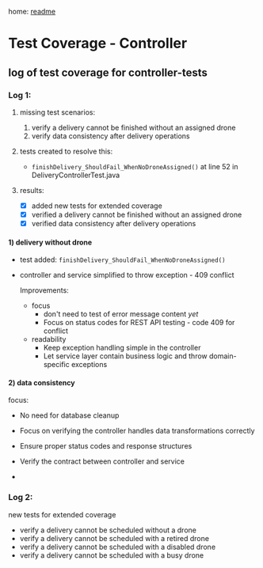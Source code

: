 home: [readme](readme.md)


# Test Coverage - Controller

## log of test coverage for controller-tests

### Log 1: 
1. missing test scenarios:
   1) verify a delivery cannot be finished without an assigned drone
   2) verify data consistency after delivery operations

2. tests created to resolve this:
   - `finishDelivery_ShouldFail_WhenNoDroneAssigned()` at line 52 in DeliveryControllerTest.java

3. results:
   - [x] added new tests for extended coverage
   - [x] verified a delivery cannot be finished without an assigned drone
   - [x] verified data consistency after delivery operations

#### 1) delivery without drone

- test added: `finishDelivery_ShouldFail_WhenNoDroneAssigned()`
- controller and service simplified to throw exception - 409 conflict

   Improvements:
    - focus
      * don't need to test of error message content _yet_
      * Focus on status codes for REST API testing - code 409 for conflict
    - readability
      * Keep exception handling simple in the controller
      * Let service layer contain business logic and throw domain-specific exceptions

#### 2) data consistency
   focus:
   - No need for database cleanup
   - Focus on verifying the controller handles data transformations correctly 
   - Ensure proper status codes and response structures 
   - Verify the contract between controller and service

-

### Log 2:
new tests for extended coverage 
- verify a delivery cannot be scheduled without a drone
- verify a delivery cannot be scheduled with a retired drone
- verify a delivery cannot be scheduled with a disabled drone
- verify a delivery cannot be scheduled with a busy drone